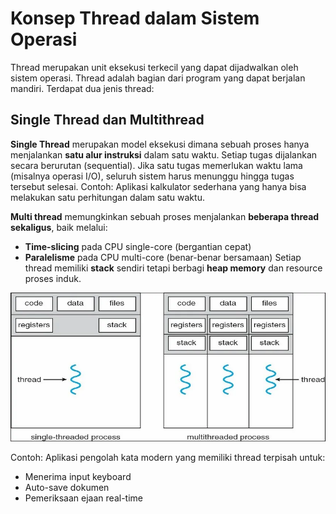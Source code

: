 # Konsep Thread dalam Sistem Operasi
Thread merupakan unit eksekusi terkecil yang dapat dijadwalkan oleh sistem operasi. Thread adalah bagian dari program yang dapat berjalan mandiri. Terdapat dua jenis thread:

## Single Thread dan Multithread
**Single Thread** merupakan model eksekusi dimana sebuah proses hanya menjalankan **satu alur instruksi** dalam satu waktu. Setiap tugas dijalankan secara berurutan (sequential). Jika satu tugas memerlukan waktu lama (misalnya operasi I/O), seluruh sistem harus menunggu hingga tugas tersebut selesai. Contoh: Aplikasi kalkulator sederhana yang hanya bisa melakukan satu perhitungan dalam satu waktu.<br>

**Multi thread** memungkinkan sebuah proses menjalankan **beberapa thread sekaligus**, baik melalui:
- **Time-slicing** pada CPU single-core (bergantian cepat)
- **Paralelisme** pada CPU multi-core (benar-benar bersamaan)
Setiap thread memiliki **stack** sendiri tetapi berbagi **heap memory** dan resource proses induk. <br>

![Konsep Thread](https://github.com/Havidrosihandanu/SisOp-2025/raw/main/week-7/gambar-konsep-thread.webp) <br>

Contoh: Aplikasi pengolah kata modern yang memiliki thread terpisah untuk:
- Menerima input keyboard
- Auto-save dokumen
- Pemeriksaan ejaan real-time